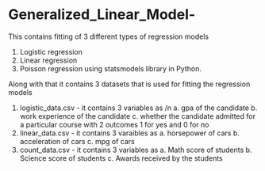 # Generalized_Linear_Model-

This contains fitting of 3 different types of regression models
1. Logistic regression
2. Linear regression
3. Poisson regression
        using statsmodels library in Python.

Along with that it contains 3 datasets that is used for fitting the regression models

1. logistic_data.csv - it contains 3 variables as 
                        /n 
                        a. gpa of the candidate
                        b. work experience of the candidate
                        c. whether the candidate admitted for a particular course with 2 outcomes 1 for yes and 0 for no
2. linear_data.csv - it contains 3 varaibles as 
                        a. horsepower of cars
                        b. acceleration of cars 
                        c. mpg of cars
3. count_data.csv - it contains 3 variables as
                        a. Math score of students
                        b. Science score of students
                        c. Awards received by the students
